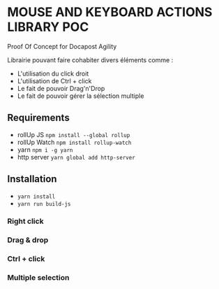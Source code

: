 # MOUSE AND KEYBOARD ACTIONS LIBRARY POC
Proof Of Concept for Docapost Agility

Librairie pouvant faire cohabiter divers éléments comme :

* L'utilisation du click droit
* L'utilisation de Ctrl + click
* Le fait de pouvoir Drag'n'Drop
* Le fait de pouvoir gérer la sélection multiple


## Requirements
* rollUp JS  ```npm install --global rollup```
* rollUp Watch  ```npm install rollup-watch```
* yarn ```npm i -g yarn```
* http server  ```yarn global add http-server```

## Installation

* ``` yarn install ```
* ``` yarn run build-js ```

### Right click

### Drag & drop

### Ctrl + click

### Multiple selection